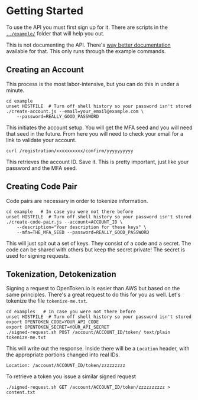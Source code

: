 Getting Started
===============

To use the API you must first sign up for it. There are scripts in the [`../example/`](../example/) folder that will help you out.

This is not documenting the API. There's [way better documentation](api/self-discovery.md) available for that. This only runs through the example commands.


Creating an Account
-------------------

This process is the most labor-intensive, but you can do this in under a minute.

    cd example
    unset HISTFILE  # Turn off shell history so your password isn't stored
    ./create-account.js --email=your_email@example.com \
        --password=REALLY_GOOD_PASSWORD

This initiates the account setup. You will get the MFA seed and you will need that seed in the future. From here you will need to check your email for a link to validate your account.

    curl /registration/xxxxxxxxxx/confirm/yyyyyyyyyy

This retrieves the account ID. Save it. This is pretty important, just like your password and the MFA seed.


Creating Code Pair
------------------

Code pairs are necessary in order to tokenize information.

    cd example   # In case you were not there before
    unset HISTFILE  # Turn off shell history so your password isn't stored
    ./create-code-pair.js --account=ACCOUNT_ID \
        --description="Your description for these keys" \
        --mfa=THE_MFA_SEED --password=REALLY_GOOD_PASSWORD

This will just spit out a set of keys. They consist of a code and a secret. The code can be shared with others but keep the secret private!  The secret is used for signing requests.


Tokenization, Detokenization
----------------------------

Signing a request to OpenToken.io is easier than AWS but based on the same principles. There's a great request to do this for you as well. Let's tokenize the file `tokenize-me.txt`.

    cd examples   # In case you were not there before
    unset HISTFILE  # Turn off shell history so your password isn't stored
    export OPENTOKEN_CODE=YOUR_API_CODE
    export OPENTOKEN_SECRET=YOUR_API_SECRET
    ./signed-request.sh POST /account/ACCOUNT_ID/token/ text/plain tokenize-me.txt

This will write out the response. Inside there will be a `Location` header, with the appropriate portions changed into real IDs.

    Location: /account/ACCOUNT_ID/token/zzzzzzzzz

To retrieve a token you issue a similar signed request

    ./signed-request.sh GET /account/ACCOUNT_ID/token/zzzzzzzzzz > content.txt


